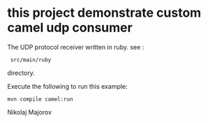 this project demonstrate  custom  camel udp consumer
=====================================================

The UDP protocol receiver written in ruby. see :

	 src/main/ruby
	 
directory.

Execute the following to run this example:

    mvn compile camel:run


Nikolaj Majorov